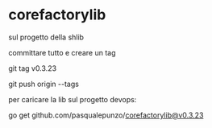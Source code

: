 # corefactorylib

sul progetto della shlib 

committare tutto e creare un tag

git tag v0.3.23

git push origin --tags

 

 

per caricare la lib sul progetto devops:

go get github.com/pasqualepunzo/corefactorylib@v0.3.23